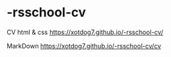 # -rsschool-cv
CV html & css
https://xotdog7.github.io/-rsschool-cv/

MarkDown
https://xotdog7.github.io/-rsschool-cv/cv
